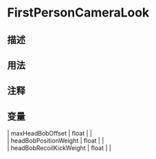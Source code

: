 # FirstPersonCameraLook
## 描述

## 用法

## 注释

## 变量
| maxHeadBobOffset  | float |  |  
| headBobPositionWeight  | float |  |  
| headBobRecoilKickWeight  | float |  |  
